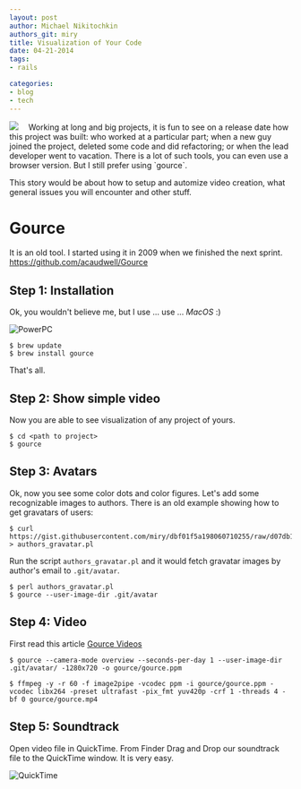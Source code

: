 ```yaml
---
layout: post
author: Michael Nikitochkin
authors_git: miry
title: Visualization of Your Code
date: 04-21-2014
tags:
- rails

categories:
- blog
- tech
---
```


<img src="https://cloud.githubusercontent.com/assets/5908100/7250573/4be4477e-e82c-11e4-8c1a-24204d856290.jpg" class="left" style="margin-right: 1em;" />
Working at long and big projects, it is fun to see on a release date how this project was built: who worked at a particular part; when a new guy joined the project,  deleted some code and did refactoring; or when the lead developer went to vacation. There is a lot of such tools, you can even use a browser version. But I still prefer using `gource`.

This story would be about how to setup and automize video creation, what general issues you will encounter and other stuff.

<!--cut-->

# Gource

It is an old tool. I started using it in 2009 when we finished the next sprint. https://github.com/acaudwell/Gource

## Step 1: Installation

Ok, you wouldn't believe me, but I use ... use ... *MacOS* :)

![PowerPC](http://www.applegazette.com/wp-content/uploads/2007/08/emac.jpg)

```
$ brew update
$ brew install gource
```

That's all.

## Step 2: Show simple video

Now you are able to see visualization of any project of yours.

```
$ cd <path to project>
$ gource
```

## Step 3: Avatars

Ok, now you see some color dots and color figures. Let's add some recognizable images to authors. There is an old example showing how to get gravatars of users: 

```
$ curl https://gist.githubusercontent.com/miry/dbf01f5a198060710255/raw/d07db1571a045e057e6d56444943bc798dd91be3/authors_gravatar.pl > authors_gravatar.pl
```

Run the script `authors_gravatar.pl` and it would fetch gravatar images by author's email to `.git/avatar`.

```
$ perl authors_gravatar.pl
$ gource --user-image-dir .git/avatar
```

## Step 4: Video

First read this article [Gource Videos](https://code.google.com/p/gource/wiki/Videos#Linux_/_Mac)

```
$ gource --camera-mode overview --seconds-per-day 1 --user-image-dir .git/avatar/ -1280x720 -o gource/gource.ppm 

$ ffmpeg -y -r 60 -f image2pipe -vcodec ppm -i gource/gource.ppm -vcodec libx264 -preset ultrafast -pix_fmt yuv420p -crf 1 -threads 4 -bf 0 gource/gource.mp4
```

## Step 5: Soundtrack

Open video file in QuickTime. From Finder Drag and Drop our soundtrack file to the QuickTime window. It is very easy.

![QuickTime](http://cl.ly/image/3N2K3V2B2436/QuickTime%20Video%20%2B%20Soundtrack.png)
